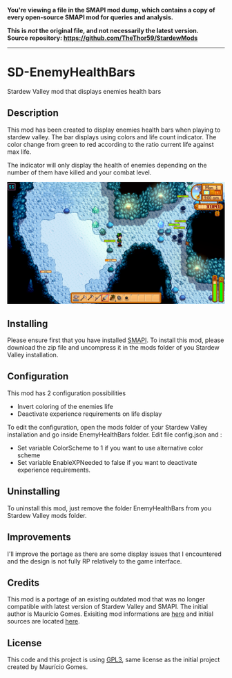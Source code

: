**You're viewing a file in the SMAPI mod dump, which contains a copy of every open-source SMAPI mod
for queries and analysis.**

**This is _not_ the original file, and not necessarily the latest version.**  
**Source repository: https://github.com/TheThor59/StardewMods**

----

# SD-EnemyHealthBars
Stardew Valley mod that displays enemies health bars

## Description
This mod has been created to display enemies health bars when playing to stardew valley. The bar displays using colors and life count indicator. The color change from green to red according to the ratio current life against max life.

The indicator will only display the health of enemies depending on the number of them have killed and your combat level.

![Screenshot](https://github.com/TheThor59/SD-EnemyHealthBars/blob/master/Thor.Stardew.Mods.HealthBars/images/screenshot1.png)

## Installing
Please ensure first that you have installed [SMAPI](https://www.smapi.io/).
To install this mod, please download the zip file and uncompress it in the mods folder of you Stardew Valley installation.

## Configuration
This mod has 2 configuration possibilities
- Invert coloring of the enemies life
- Deactivate experience requirements on life display

To edit the configuration, open the mods folder of your Stardew Valley installation and go inside EnemyHealthBars folder. Edit file config.json and :
- Set variable ColorScheme to 1 if you want to use alternative color scheme
- Set variable EnableXPNeeded to false if you want to deactivate experience requirements.

## Uninstalling
To uninstall this mod, just remove the folder EnemyHealthBars from you Stardew Valley mods folder.

## Improvements
I'll improve the portage as there are some display issues that I encountered and the design is not fully RP relatively to the game interface.

## Credits
This mod is a portage of an existing outdated mod that was no longer compatible with latest version of Stardew Valley and SMAPI. The initial author is Maurício Gomes. Exisiting mod informations are [here](https://www.nexusmods.com/stardewvalley/mods/193) and initial sources are located [here](https://gitlab.com/speeder1/SMAPIHealthbarMod).

## License
This code and this project is using [GPL3](https://gnu.org/licenses/gpl.html), same license as the initial project created by Maurício Gomes.
